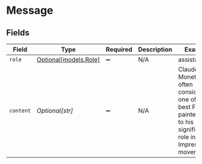 # Message


## Fields

| Field                                                                                                                       | Type                                                                                                                        | Required                                                                                                                    | Description                                                                                                                 | Example                                                                                                                     |
| --------------------------------------------------------------------------------------------------------------------------- | --------------------------------------------------------------------------------------------------------------------------- | --------------------------------------------------------------------------------------------------------------------------- | --------------------------------------------------------------------------------------------------------------------------- | --------------------------------------------------------------------------------------------------------------------------- |
| `role`                                                                                                                      | [Optional[models.Role]](../models/role.md)                                                                                  | :heavy_minus_sign:                                                                                                          | N/A                                                                                                                         | assistant                                                                                                                   |
| `content`                                                                                                                   | *Optional[str]*                                                                                                             | :heavy_minus_sign:                                                                                                          | N/A                                                                                                                         | Claude Monet is often considered one of the best French painters due to his significant role in the Impressionist movement. |